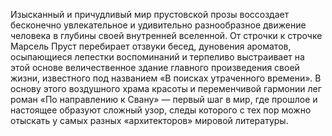 <!--2017-01-18 20:06:32-->
Изысканный и причудливый мир прустовской прозы воссоздает бесконечно увлекательное и удивительно разнообразное движение человека в глубины своей внутренней вселенной. От строчки к строчке Марсель Пруст перебирает отзвуки бесед, дуновения ароматов, осыпающиеся лепестки воспоминаний и терпеливо выстраивает на этой основе величественное здание главного произведения своей жизни, известного под названием «В поисках утраченного времени». В основу этого воздушного храма красоты и переменчивой гармонии лег роман «По направлению к Свану» — первый шаг в мир, где прошлое и настоящее образуют сложный узор, следы которого с тех пор можно отыскать у самых разных «архитекторов» мировой литературы.